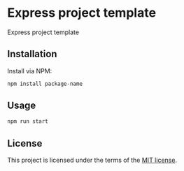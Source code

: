 # Express project template
Express project template

## Installation
Install via NPM:

```bash
npm install package-name

```

## Usage

```bash
npm run start
```

## License

This project is licensed under the terms of the
[MIT license](/LICENSE).